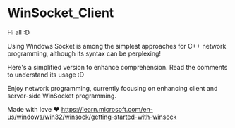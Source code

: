 # WinSocket_Client

Hi all :D


Using Windows Socket is among the simplest approaches for C++ network programming, although its syntax can be perplexing!


Here's a simplified version to enhance comprehension. Read the comments to understand its usage :D


Enjoy network programming, currently focusing on enhancing client and server-side WinSocket programming.


Made with love ♥ 
https://learn.microsoft.com/en-us/windows/win32/winsock/getting-started-with-winsock
